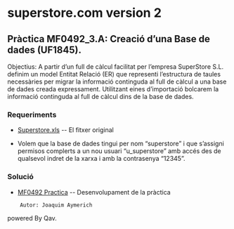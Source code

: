 # superstore.com version 2

## Pràctica MF0492_3.A: Creació d’una Base de dades (UF1845).

Objectius: A partir d’un full de càlcul facilitat per l’empresa SuperStore S.L. definim un model Entitat Relació (ER) que representi l’estructura de taules necessàries per migrar la informació continguda al full de càlcul a una base de dades creada expressament. Utilitzant eines d’importació bolcarem la informació continguda al full de càlcul dins de la base de dades.

### Requeriments

* [Superstore.xls](https://github.com/joraymes/superstore.com/tree/master/bbdd/Superstore.xls) -- El fitxer original 

* Volem que la base de dades tingui per nom “superstore” i que s’assigni permisos complerts a un nou usuari “u_superstore” amb accés des de qualsevol indret de la xarxa i amb la contrasenya “12345”.

### Solució

 * [MF0492 Practica](https://github.com/joraymes/superstore.com/tree/master/MF0492_Practica.pdf) -- Desenvolupament de la pràctica
 
```
	Autor: Joaquim Aymerich
```
 
 powered By Qav.
 
 
 
 
 
